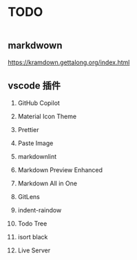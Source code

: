 # TODO

```bash
```

## markdwown

<https://kramdown.gettalong.org/index.html>

## vscode 插件

1. GitHub Copilot
1. Material Icon Theme
1. Prettier
1. Paste Image
1. markdownlint
1. Markdown Preview Enhanced
1. Markdown All in One
1. GitLens
1. indent-raindow
1. Todo Tree

1. isort black

1. Live Server
